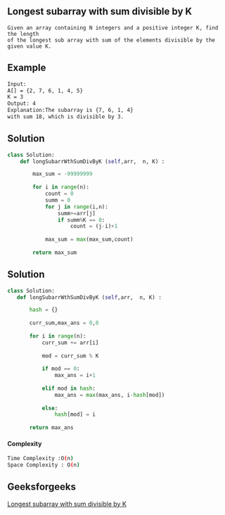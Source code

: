 ## Longest subarray with sum divisible by K
```
Given an array containing N integers and a positive integer K, find the length 
of the longest sub array with sum of the elements divisible by the given value K.
```

## Example 
```bash
Input:
A[] = {2, 7, 6, 1, 4, 5}
K = 3
Output: 4
Explanation:The subarray is {7, 6, 1, 4}
with sum 18, which is divisible by 3.

```

## Solution
```python
class Solution:
	def longSubarrWthSumDivByK (self,arr,  n, K) : 

	    max_sum = -99999999
	    
	    for i in range(n):
	        count = 0
	        summ = 0
	        for j in range(i,n):
	            summ+=arr[j]
	            if summ%K == 0:
	                count = (j-i)+1
	                
	        max_sum = max(max_sum,count)
	        
	    return max_sum
 ```
 
 ## Solution
 ```python
 class Solution:
	def longSubarrWthSumDivByK (self,arr,  n, K) : 

	    hash = {}
	    
	    curr_sum,max_ans = 0,0
	    
	    for i in range(n):
	        curr_sum += arr[i]
	        
	        mod = curr_sum % K
	        
	        if mod == 0:
	            max_ans = i+1
	        
	        elif mod in hash:
	            max_ans = max(max_ans, i-hash[mod])
	            
	        else:
	            hash[mod] = i
	            
	    return max_ans
 ```
#### Complexity
```bash
Time Complexity :O(n)
Space Complexity : O(n)
```

## Geeksforgeeks
[Longest subarray with sum divisible by K](https://practice.geeksforgeeks.org/problems/longest-subarray-with-sum-divisible-by-k1259/1?page=1&difficulty[]=1&status[]=unsolved&category[]=Arrays&sortBy=submissions)
